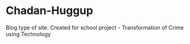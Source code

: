 # Chadan-Huggup
Blog type of site. Created for school project - Transformation of Crime using Technology
